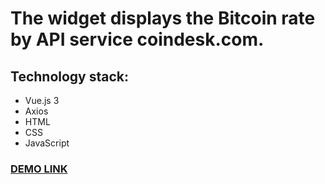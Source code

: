 # The widget displays the Bitcoin rate by API service coindesk.com. #

## Technology stack: ##

* Vue.js 3
* Axios
* HTML
* CSS
* JavaScript

### [DEMO LINK](https://billizane.github.io/vue_js_api_coin_desc/) ###
